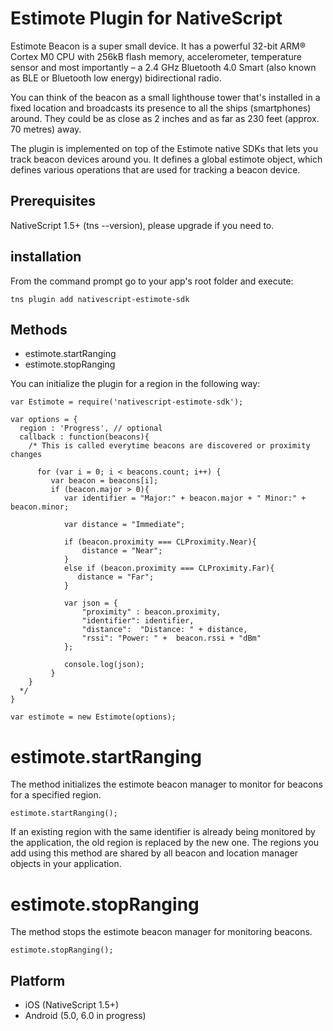 # Estimote Plugin for NativeScript

Estimote Beacon is a super small device. It has a powerful 32-bit ARM® Cortex M0 CPU with 256kB flash memory, accelerometer, temperature sensor and most importantly – a 2.4 GHz Bluetooth 4.0 Smart (also known as BLE or Bluetooth low energy) bidirectional radio.

You can think of the beacon as a small lighthouse tower that's installed in a fixed location and broadcasts its presence to all the ships (smartphones) around. They could be as close as 2 inches and as far as 230 feet (approx. 70 metres) away.

The plugin is implemented on top of the Estimote native SDKs that lets you track beacon devices around you. It defines a global estimote object, which defines various operations that are used for tracking a beacon device.

## Prerequisites

NativeScript 1.5+ (tns --version), please upgrade if you need to.

## installation

From the command prompt go to your app's root folder and execute:

```
tns plugin add nativescript-estimote-sdk

```

## Methods

- estimote.startRanging
- estimote.stopRanging


You can initialize the plugin for a region in the following way:

    var Estimote = require('nativescript-estimote-sdk');

    var options = {
      region : 'Progress', // optional
      callback : function(beacons){
        /* This is called everytime beacons are discovered or proximity changes

          for (var i = 0; i < beacons.count; i++) {
             var beacon = beacons[i];
             if (beacon.major > 0){
                var identifier = "Major:" + beacon.major + " Minor:" + beacon.minor;

                var distance = "Immediate";

                if (beacon.proximity === CLProximity.Near){
                    distance = "Near";
                }
                else if (beacon.proximity === CLProximity.Far){
                   distance = "Far";
                }

                var json = {
                    "proximity" : beacon.proximity,
                    "identifier": identifier,
                    "distance":  "Distance: " + distance,
                    "rssi": "Power: " +  beacon.rssi + "dBm"
                };

                console.log(json);
             }
        }
      */
    }

    var estimote = new Estimote(options);


# estimote.startRanging

The method initializes the estimote beacon manager to monitor for beacons for a specified region.

    estimote.startRanging();

If an existing region with the same identifier is already being monitored by the application, the old region is replaced by the new one. The regions you add using this method are shared by all beacon and location manager objects in your application.


# estimote.stopRanging

The method stops the estimote beacon manager for monitoring beacons.

    estimote.stopRanging();

## Platform

- iOS (NativeScript 1.5+)
- Android (5.0, 6.0 in progress)
